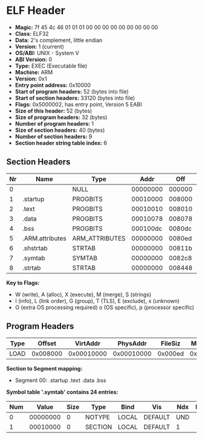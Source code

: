 # ELF Header

- **Magic:** 7f 45 4c 46 01 01 01 00 00 00 00 00 00 00 00 00
- **Class:** ELF32
- **Data:** 2's complement, little endian
- **Version:** 1 (current)
- **OS/ABI:** UNIX - System V
- **ABI Version:** 0
- **Type:** EXEC (Executable file)
- **Machine:** ARM
- **Version:** 0x1
- **Entry point address:** 0x10000
- **Start of program headers:** 52 (bytes into file)
- **Start of section headers:** 33120 (bytes into file)
- **Flags:** 0x5000002, has entry point, Version 5 EABI
- **Size of this header:** 52 (bytes)
- **Size of program headers:** 32 (bytes)
- **Number of program headers:** 1
- **Size of section headers:** 40 (bytes)
- **Number of section headers:** 9
- **Section header string table index:** 6

## Section Headers

| Nr | Name             | Type           | Addr      | Off    | Size   | ES | Flg | Lk | Inf | Al |
|----|------------------|----------------|-----------|--------|--------|----|-----|---|----|---|
| 0  |                  | NULL           | 00000000  | 000000 | 000000 | 00 |     | 0 | 0  | 0 |
| 1  | .startup         | PROGBITS       | 00010000  | 008000 | 000010 | 00 | AX  | 0 | 0  | 4 |
| 2  | .text            | PROGBITS       | 00010010  | 008010 | 000068 | 00 | AX  | 0 | 0  | 4 |
| 3  | .data            | PROGBITS       | 00010078  | 008078 | 000064 | 00 | WA  | 0 | 0  | 4 |
| 4  | .bss             | PROGBITS       | 000100dc  | 0080dc | 000011 | 00 | WA  | 0 | 0  | 1 |
| 5  | .ARM.attributes  | ARM_ATTRIBUTES | 00000000  | 0080ed | 00002e | 00 |     | 0 | 0  | 1 |
| 6  | .shstrtab        | STRTAB         | 00000000  | 00811b | 000045 | 00 |     | 0 | 0  | 1 |
| 7  | .symtab          | SYMTAB         | 00000000  | 0082c8 | 000180 | 10 |     | 8 | 19 | 4 |
| 8  | .strtab          | STRTAB         | 00000000  | 008448 | 000057 | 00 |     | 0 | 0  | 1 |

**Key to Flags:**
- W (write), A (alloc), X (execute), M (merge), S (strings)
- I (info), L (link order), G (group), T (TLS), E (exclude), x (unknown)
- O (extra OS processing required) o (OS specific), p (processor specific)

## Program Headers

| Type | Offset   | VirtAddr  | PhysAddr  | FileSiz | MemSiz | Flg   | Align  |
|------|----------|-----------|-----------|---------|--------|-------|--------|
| LOAD | 0x008000 | 0x00010000| 0x00010000| 0x000ed | 0x000ed| RWE   | 0x8000 |

**Section to Segment mapping:**
- Segment 00: .startup .text .data .bss

**Symbol table '.symtab' contains 24 entries:**

| Num | Value    | Size | Type    | Bind   | Vis     | Ndx | Name             |
|-----|----------|------|---------|--------|---------|-----|------------------|
| 0   | 00000000 | 0    | NOTYPE  | LOCAL  | DEFAULT | UND |                  |
| 1   | 00010000 | 0    | SECTION | LOCAL  | DEFAULT | 1
